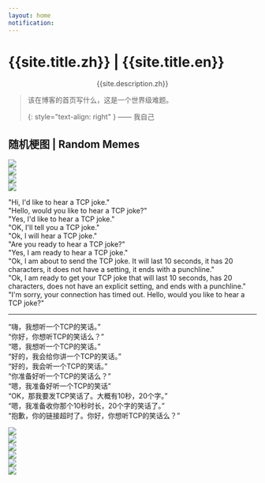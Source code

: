 ```yaml
---
layout: home
notification:
---
```


# {{site.title.zh}} | {{site.title.en}}

<p style="text-align: center; color: #454545">{{site.description.zh}}</p>

> 该在博客的首页写什么，这是一个世界级难题。
>
> {: style="text-align: right" }
> —— 我自己

## 随机梗图 | Random Memes

<div id="meme-0">
<img src="/img/meme-0.jpg" />
</div>

<div id="meme-1">
<img src="/img/meme-1.jpg" />
</div>

<div id="meme-2">
<img src="/img/meme-2.jpg" />
</div>

<div id="meme-3">
<img src="/img/meme-3.jpg" />
</div>

<div id="meme-4">
<p>"Hi, I'd like to hear a TCP joke."<br>
"Hello, would you like to hear a TCP joke?"<br>
"Yes, I'd like to hear a TCP joke."<br>
"OK, I'll tell you a TCP joke."<br>
"Ok, I will hear a TCP joke."<br>
"Are you ready to hear a TCP joke?"<br>
"Yes, I am ready to hear a TCP joke."<br>
"Ok, I am about to send the TCP joke. It will last 10 seconds, it has 20 characters, it does not have a setting, it ends with a punchline."<br>
"Ok, I am ready to get your TCP joke that will last 10 seconds, has 20 characters, does not have an explicit setting, and ends with a punchline."<br>
"I'm sorry, your connection has timed out. Hello, would you like to hear a TCP joke?"</p>
<hr>
<p>“嗨，我想听一个TCP的笑话。”<br>
“你好，你想听TCP的笑话么？”<br>
“嗯，我想听一个TCP的笑话。”<br>
“好的，我会给你讲一个TCP的笑话。”<br>
“好的，我会听一个TCP的笑话。”<br>
“你准备好听一个TCP的笑话么？”<br>
“嗯，我准备好听一个TCP的笑话”<br>
“OK，那我要发TCP笑话了。大概有10秒，20个字。”<br>
“嗯，我准备收你那个10秒时长，20个字的笑话了。”<br>
“抱歉，你的链接超时了。你好，你想听TCP的笑话么？”</p>
</div>

<div id="meme-5">
<img src="/img/meme-5.jpg" />
</div>

<div id="meme-6">
<img src="/img/meme-6.jpg" />
</div>

<div id="meme-7">
<img src="/img/meme-7.jpg" />
</div>

<div id="meme-8">
<img src="/img/meme-8.jpg" />
</div>

<div id="meme-9">
<img src="/img/meme-9.jpg" />
</div>

<div id="meme-10">
<img src="/img/meme-10.jpg" />
</div>

<script>
const memeNumber = 11;
var currentMeme = 0;
function randomMeme() {
    document.getElementById(`meme-${currentMeme}`).style.display = "none";
    let newMeme = Math.floor(Math.random() * (memeNumber - 1));
    if(newMeme >= currentMeme) newMeme++;
    currentMeme = newMeme;
    document.getElementById(`meme-${currentMeme}`).style.display = "block";
}

document.addEventListener('DOMContentLoaded', event => {
    for(let i = 0; i < memeNumber; i++) {
        document.getElementById(`meme-${i}`).style.display = "none";
        document.getElementById(`meme-${i}`).addEventListener('click', randomMeme);
    }
    randomMeme();
})
</script>